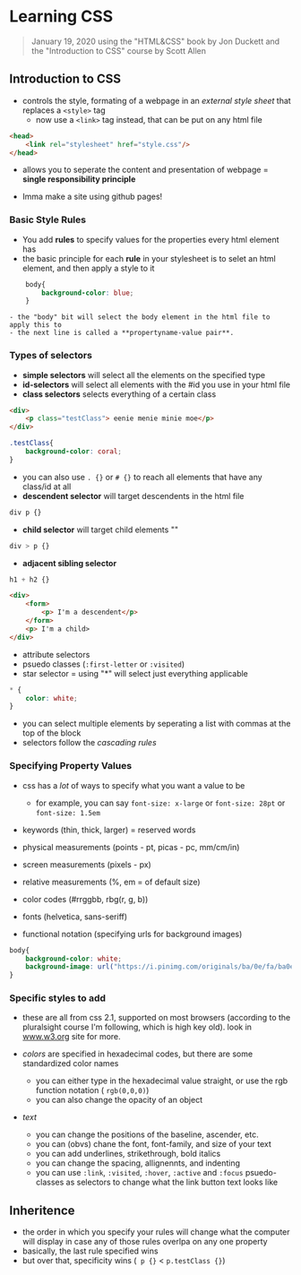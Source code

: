 # Learning CSS
>January 19, 2020
> using the "HTML&CSS" book by Jon Duckett and the "Introduction to CSS" course by Scott Allen

## Introduction to CSS

 - controls the style, formating of a webpage in an *external style sheet* that replaces a `<style>` tag
	- now use a ```<link>``` tag instead, that can be put on any html file

``` html
<head>
	<link rel="stylesheet" href="style.css"/>
</head>
```

 - allows you to seperate the content and presentation of webpage = **single responsibility principle**

 - Imma make a site using github pages!

### Basic Style Rules
 - You add **rules** to specify values for the properties every html element has 
 - the basic principle for each **rule** in your stylesheet is to selet an html element, and then apply a style to it

```css
	body{
		background-color: blue;
	}
```

	- the "body" bit will select the body element in the html file to apply this to
	- the next line is called a **propertyname-value pair**. 

### Types of selectors
   - **simple selectors** will select all the elements on the specified type
   - **id-selectors** will select all elements with the #id you use in your html file
   - **class selectors** selects everything of a certain class 

```html
<div>
	<p class="testClass"> eenie menie minie moe</p>
</div>
```

```css
.testClass{
	background-color: coral;
}
```

- you can also use `. {}` or `# {}` to reach all elements that have any class/id at all
- **descendent selector** will target descendents in the html file

```css
div p {}
```
- **child selector** will target child elements ""
	
```css
div > p {}
```
	
- **adjacent sibling selector** 

```css
h1 + h2 {}
```

```html
<div>
	<form>
		<p> I'm a descendent</p>
	</form>
	<p> I'm a child>
</div>
```

- attribute selectors
- psuedo classes (`:first-letter` or `:visited`)
- star selector = using "*" will select just everything applicable

```css 
* {
	color: white;
}
``` 

- you can select multiple elements by seperating a list with commas at the top of the block
- selectors follow the *cascading rules*


### Specifying Property Values
- css has a *lot* of ways to specify what you want a value to be
	- for example, you can say `font-size: x-large` or `font-size: 28pt` or `font-size: 1.5em`

 - keywords (thin, thick, larger) = reserved words
 - physical measurements (points - pt, picas - pc, mm/cm/in)
 - screen measurements (pixels - px)
 - relative measurements (%, em = of default size)
 - color codes (#rrggbb, rbg(r, g, b))
 - fonts (helvetica, sans-seriff)
 - functional notation (specifying urls for background images)

``` css
body{
	background-color: white;
	background-image: url("https://i.pinimg.com/originals/ba/0e/fa/ba0efaf6042fa4b279a36f343dac19fc.jpg");
}
```

### Specific styles to add
- these are all from css 2.1, supported on most browsers (according to the pluralsight course I'm following, which is high key old). look in www.w3.org site for more.
- *colors* are specified in hexadecimal codes, but there are some standardized color names
	- you can either type in the hexadecimal value straight, or use the rgb function notation ( `rgb(0,0,0)`)
	- you can also change the opacity of an object

- *text*
	- you can change the positions of the baseline, ascender, etc.
	- you can (obvs) chane the font, font-family, and size of your text
	- you can add underlines, strikethrough, bold italics
	- you can change the spacing, allignennts, and indenting 
	- you can use `:link`, `:visited`, `:hover`, `:active` and `:focus` psuedo-classes as selectors to change what the link button text looks like    


## Inheritence
- the order in which you specify your rules will change what the computer will display in case any of those rules overlpa on any one property
- basically, the last rule specified wins
- but over that, specificity wins (` p {}` < `p.testClass {}`)





